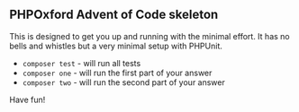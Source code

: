 ## PHPOxford Advent of Code skeleton

This is designed to get you up and running with the minimal effort. It has no bells and whistles but a very minimal setup with PHPUnit.

- `composer test` - will run all tests
- `composer one` - will run the first part of your answer
- `composer two` - will run the second part of your answer

Have fun!
